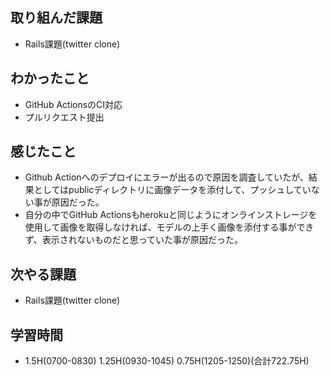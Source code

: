 ## 取り組んだ課題
- Rails課題(twitter clone)

## わかったこと  
- GitHub ActionsのCI対応
- プルリクエスト提出
  
## 感じたこと
- Github Actionへのデプロイにエラーが出るので原因を調査していたが、結果としてはpublicディレクトリに画像データを添付して、プッシュしていない事が原因だった。
- 自分の中でGitHub Actionsもherokuと同じようにオンラインストレージを使用して画像を取得しなければ、モデルの上手く画像を添付する事ができず、表示されないものだと思っていた事が原因だった。

## 次やる課題  
- Rails課題(twitter clone)
  
## 学習時間  
- 1.5H(0700-0830) 1.25H(0930-1045) 0.75H(1205-1250)(合計722.75H)
